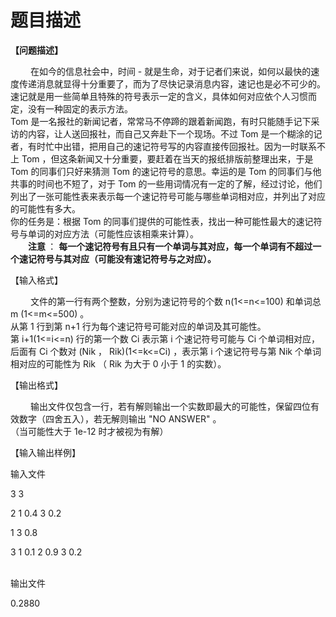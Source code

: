 # 题目描述


<p>
<strong>【问题描述】</strong> 
</p>
<p align="left">
　　    在如今的信息社会中，时间 - 就是生命，对于记者们来说，如何以最快的速度传递消息就显得十分重要了，而为了尽快记录消息内容，速记也是必不可少的。速记就是用一些简单且特殊的符号表示一定的含义，具体如何对应依个人习惯而定，没有一种固定的表示方法。 <br/>
Tom 是一名报社的新闻记者，常常马不停蹄的跟着新闻跑，有时只能随手记下采访的内容，让人送回报社，而自己又奔赴下一个现场。不过 Tom 是一个糊涂的记者，有时忙中出错，把用自己的速记符号写的内容直接传回报社。因为一时联系不上 Tom ，但这条新闻又十分重要，要赶着在当天的报纸排版前整理出来，于是 Tom 的同事们只好来猜测 Tom 的速记符号的意思。幸运的是 Tom 的同事们与他共事的时间也不短了，对于 Tom 的一些用词情况有一定的了解，经过讨论，他们列出了一张可能性表来表示每一个速记符号可能与哪些单词相对应，并列出了对应的可能性有多大。 <br/>
你的任务是：根据 Tom 的同事们提供的可能性表，找出一种可能性最大的速记符号与单词的对应方法（可能性应该相乘来计算）。 <br/>
<strong>　　注意 </strong>： <strong>每一个速记符号有且只有一个单词与其对应，每一个单词有不超过一个速记符号与其对应（可能没有速记符号与之对应）。 </strong> 
</p>
<p>
【输入格式】
</p>
<p>
　　    文件的第一行有两个整数，分别为速记符号的个数 n(1&lt;=n&lt;=100) 和单词总 m (1&lt;=m&lt;=500) 。 <br/>
从第 1 行到第 n+1 行为每个速记符号可能对应的单词及其可能性。 <br/>
第 i+1(1&lt;=i&lt;=n) 行的第一个数 Ci 表示第 i 个速记符号可能与 Ci 个单词相对应，后面有 Ci 个数对 (Nik ， Rik)(1&lt;=k&lt;=Ci) ，表示第 i 个速记符号与第 Nik 个单词相对应的可能性为 Rik （ Rik 为大于 0 小于 1 的实数）。
</p>
<p>
【输出格式】
</p>
<p>
　　    输出文件仅包含一行，若有解则输出一个实数即最大的可能性，保留四位有效数字（四舍五入），若无解则输出 &#34;NO ANSWER&#34; 。 <br/>
（当可能性大于 1e-12 时才被视为有解）
</p>
<p>
【输入输出样例】
</p>
<p>
输入文件
</p>
<p>
3 3
</p>
<p>
2 1 0.4 3 0.2
</p>
<p>
1 3 0.8
</p>
<p>
3 1 0.1 2 0.9 3 0.2
</p>
<p>
<br/>
输出文件
</p>
<p>
0.2880
</p>
